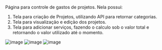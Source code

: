 Página para controle de gastos de projetos. Nela possui:

1) Tela para criação de Projetos, utilizando API para retornar categorias.
2) Tela para visualização e edição dos projetos.
3) Tela para adicionar serviços, fazendo o calculo sob o valor total e retornando o valor utilizado até o momento.

![image](https://user-images.githubusercontent.com/66396885/157147744-a508ae30-8d72-46de-bb43-2a96ea9e056a.png)
![image](https://user-images.githubusercontent.com/66396885/157147813-61d5511a-e918-419f-a1fc-44b1ce527ca3.png)
![image](https://user-images.githubusercontent.com/66396885/157148017-b72b297e-8de8-48d1-9839-36178f5cb02f.png)


